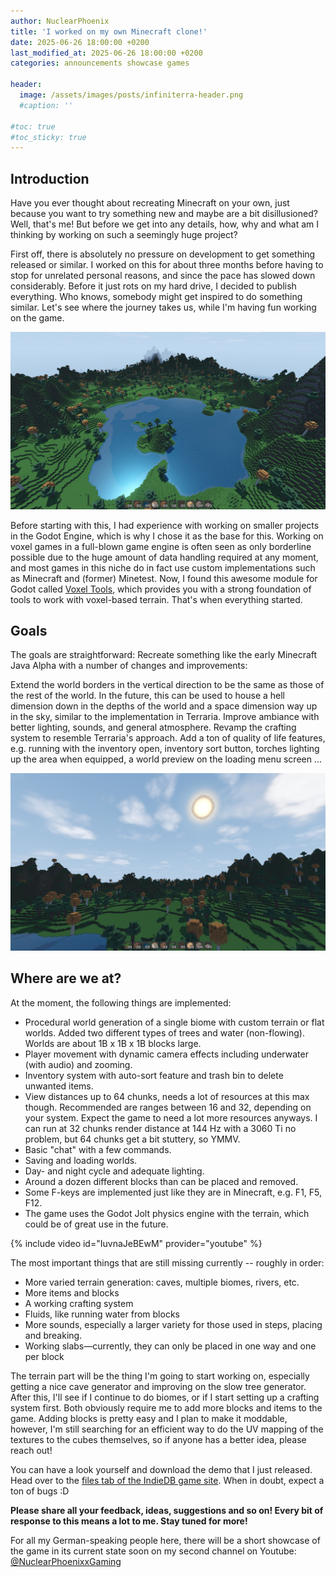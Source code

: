 ```yaml
---
author: NuclearPhoenix
title: 'I worked on my own Minecraft clone!'
date: 2025-06-26 18:00:00 +0200
last_modified_at: 2025-06-26 18:00:00 +0200
categories: announcements showcase games

header:
  image: /assets/images/posts/infiniterra-header.png
  #caption: ''

#toc: true
#toc_sticky: true
---
```


## Introduction

Have you ever thought about recreating Minecraft on your own, just because you want to try something new and maybe are a bit disillusioned? Well, that's me! But before we get into any details, how, why and what am I thinking by working on such a seemingly huge project?

First off, there is absolutely no pressure on development to get something released or similar. I worked on this for about three months before having to stop for unrelated personal reasons, and since the pace has slowed down considerably. Before it just rots on my hard drive, I decided to publish everything. Who knows, somebody might get inspired to do something similar. Let's see where the journey takes us, while I'm having fun working on the game.

![Ingame screenshot](/assets/images/posts/infiniterra-screenshot1.jpg)

Before starting with this, I had experience with working on smaller projects in the Godot Engine, which is why I chose it as the base for this. Working on voxel games in a full-blown game engine is often seen as only borderline possible due to the huge amount of data handling required at any moment, and most games in this niche do in fact use custom implementations such as Minecraft and (former) Minetest. Now, I found this awesome module for Godot called [Voxel Tools](https://github.com/Zylann/godot_voxel), which provides you with a strong foundation of tools to work with voxel-based terrain. That's when everything started.

## Goals

The goals are straightforward: Recreate something like the early Minecraft Java Alpha with a number of changes and improvements:

Extend the world borders in the vertical direction to be the same as those of the rest of the world. In the future, this can be used to house a hell dimension down in the depths of the world and a space dimension way up in the sky, similar to the implementation in Terraria.
Improve ambiance with better lighting, sounds, and general atmosphere.
Revamp the crafting system to resemble Terraria's approach.
Add a ton of quality of life features, e.g. running with the inventory open, inventory sort button, torches lighting up the area when equipped, a world preview on the loading menu screen ...

![Ingame screenshot](/assets/images/posts/infiniterra-screenshot2.jpg)

## Where are we at?

At the moment, the following things are implemented:

- Procedural world generation of a single biome with custom terrain or flat worlds. Added two different types of trees and water (non-flowing). Worlds are about 1B x 1B x 1B blocks large.
- Player movement with dynamic camera effects including underwater (with audio) and zooming.
- Inventory system with auto-sort feature and trash bin to delete unwanted items.
- View distances up to 64 chunks, needs a lot of resources at this max though. Recommended are ranges between 16 and 32, depending on your system. Expect the game to need a lot more resources anyways. I can run at 32 chunks render distance at 144 Hz with a 3060 Ti no problem, but 64 chunks get a bit stuttery, so YMMV.
- Basic "chat" with a few commands.
- Saving and loading worlds.
- Day- and night cycle and adequate lighting.
- Around a dozen different blocks than can be placed and removed.
- Some F-keys are implemented just like they are in Minecraft, e.g. F1, F5, F12.
- The game uses the Godot Jolt physics engine with the terrain, which could be of great use in the future.

{% include video id="IuvnaJeBEwM" provider="youtube" %}

The most important things that are still missing currently -- roughly in order:

- More varied terrain generation: caves, multiple biomes, rivers, etc.
- More items and blocks
- A working crafting system
- Fluids, like running water from blocks
- More sounds, especially a larger variety for those used in steps, placing and breaking.
- Working slabs—currently, they can only be placed in one way and one per block

The terrain part will be the thing I'm going to start working on, especially getting a nice cave generator and improving on the slow tree generator. After this, I'll see if I continue to do biomes, or if I start setting up a crafting system first. Both obviously require me to add more blocks and items to the game. Adding blocks is pretty easy and I plan to make it moddable, however, I'm still searching for an efficient way to do the UV mapping of the textures to the cubes themselves, so if anyone has a better idea, please reach out!

You can have a look yourself and download the demo that I just released. Head over to the  [files tab of the IndieDB game site](https://www.indiedb.com/games/infiniterra/downloads). When in doubt, expect a ton of bugs :D

**Please share all your feedback, ideas, suggestions and so on! Every bit of response to this means a lot to me. Stay tuned for more!**

For all my German-speaking people here, there will be a short showcase of the game in its current state soon on my second channel on Youtube: [@NuclearPhoenixxGaming](https://www.youtube.com/@NuclearPhoenixxGaming)
